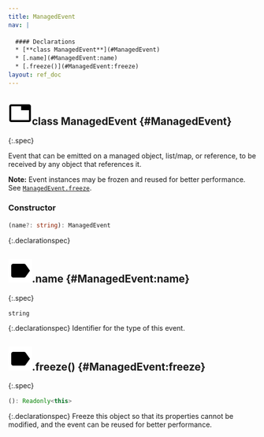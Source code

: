 ```yaml
---
title: ManagedEvent
nav: |

  #### Declarations
  * [**class ManagedEvent**](#ManagedEvent)
  * [.name](#ManagedEvent:name)
  * [.freeze()](#ManagedEvent:freeze)
layout: ref_doc
---
```


## ![](/assets/icons/spec-class.svg)class ManagedEvent {#ManagedEvent}
{:.spec}

Event that can be emitted on a managed object, list/map, or reference, to be received by any object that references it.

**Note:** Event instances may be frozen and reused for better performance. See [`ManagedEvent.freeze`](./ManagedEvent#ManagedEvent:freeze).

### Constructor
```typescript
(name?: string): ManagedEvent
```
{:.declarationspec}



## ![](/assets/icons/spec-property.svg).name {#ManagedEvent:name}
{:.spec}

```typescript
string
```
{:.declarationspec}
Identifier for the type of this event.



## ![](/assets/icons/spec-method.svg).freeze() {#ManagedEvent:freeze}
{:.spec}

```typescript
(): Readonly<this>
```
{:.declarationspec}
Freeze this object so that its properties cannot be modified, and the event can be reused for better performance.

